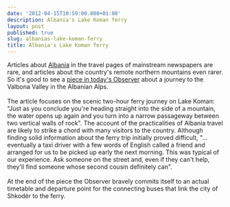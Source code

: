 ```yaml
---
date: '2012-04-15T10:59:00.000+01:00'
description: Albania's Lake Koman ferry
layout: post
published: true
slug: albanias-lake-koman-ferry
title: Albania's Lake Koman ferry
---
```


Articles about <a href="http://www.balkanology.com/albania/">Albania</a> in the travel pages of mainstream newspapers are rare, and articles about the country's remote northern mountains even rarer. So it's good to see a <a href="http://www.guardian.co.uk/travel/2012/apr/15/albania-lake-koman-killian-fox">piece in today's Observer</a> about a journey to the Valbona Valley in the Albanian Alps.<br />
<br />
The article focuses on the scenic two-hour ferry journey on Lake Koman: "Just as you conclude you're heading straight into the side of a mountain, the water opens up again and you turn into a narrow passageway between two vertical walls of rock". The account of the practicalities of Albania travel are likely to strike a chord with many visitors to the country. Although finding solid information about the ferry trip initially proved difficult, "... eventually a taxi driver with a few words of English called a friend and arranged for us to be picked up early the next morning. This was typical of our experience. Ask someone on the street and, even if they can't help, they'll find someone whose second cousin definitely can".<br />
<br />
At the end of the piece the Observer bravely commits itself to an actual timetable and departure point for the connecting buses that link the city of Shkodër to the ferry.<br />
<br />
<br />